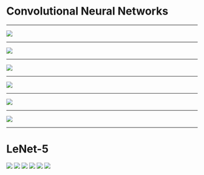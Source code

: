 # Convolutional Neural Networks

---

![](res/conNN01.png)

<!--
Biological science from the 80s

Source: https://pixabay.com/illustrations/wallpapper-music-colors-80-s-778185/
-->

---

![](res/conNN02.jpg)

<!--
Visual cortex; small receptive field; overlap; react to different line orientations; can stack

Source: https://pixabay.com/photos/eye-iris-pupil-vision-eyeball-3221498/
-->

---

![](res/conNN03.jpg)

<!--
Small receptive field

Source: https://pixabay.com/illustrations/grid-block-cube-square-design-684983/
-->

---

![](res/conNN04.png)

<!--
Overlap

Source: https://pixabay.com/vectors/circles-colors-primary-red-blue-27975/
-->

---

![](res/conNN05.jpg)

<!--
Stack

Source: https://pixabay.com/photos/pancake-crepes-eat-food-crepe-640869/
-->

---

![](res/conNN06.jpg)

<!--
Lines

Source: https://pixabay.com/photos/industry-strommast-power-line-pylon-3112436/
-->

---

# LeNet-5

![](res/conNN07.png)
![](res/conNN08.png)
![](res/conNN09.png)
![](res/conNN10.png)
![](res/conNN11.png)
![](res/conNN12.png)





